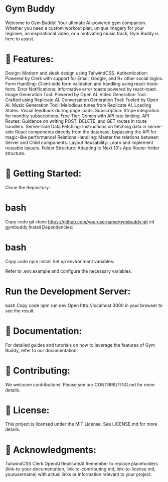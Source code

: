 # Gym Buddy
Welcome to Gym Buddy! Your ultimate AI-powered gym companion. Whether you need a custom workout plan, unique imagery for your regimen, an inspirational video, or a motivating music track, Gym Buddy is here to assist.

# 🌟 Features:
Design: Modern and sleek design using TailwindCSS.
Authentication: Powered by Clerk with support for Email, Google, and 9+ other social logins.
Form Handling: Client-side form validation and handling using react-hook-form.
Error Notifications: Informative error toasts powered by react-toast.
Image Generation Tool: Powered by Open AI.
Video Generation Tool: Crafted using Replicate AI.
Conversation Generation Tool: Fueled by Open AI.
Music Generation Tool: Melodious tunes from Replicate AI.
Loading States: Visual feedback during page loads.
Subscription: Stripe integration for monthly subscriptions.
Free Tier: Comes with API rate limiting.
API Routes: Guidance on writing POST, DELETE, and GET routes in route handlers.
Server-side Data Fetching: Instructions on fetching data in server-side React components directly from the database, bypassing the API for magic-like performance!
Relations Handling: Master the relations between Server and Child components.
Layout Reusability: Learn and implement reusable layouts.
Folder Structure: Adapting to Next 13's App Router folder structure.

# 🚀 Getting Started:
Clone the Repository:

# bash
Copy code
git clone https://github.com/yourusername/gymbuddy.git
cd gymbuddy
Install Dependencies:

# bash
Copy code
npm install
Set up environment variables:

Refer to .env.example and configure the necessary variables.

# Run the Development Server:

bash
Copy code
npm run dev
Open http://localhost:3000 in your browser to see the result.

# 📖 Documentation:
For detailed guides and tutorials on how to leverage the features of Gym Buddy, refer to our documentation.

# 🤝 Contributing:
We welcome contributions! Please see our CONTRIBUTING.md for more details.

# 📜 License:
This project is licensed under the MIT License. See LICENSE.md for more details.

# 🙌 Acknowledgments:
TailwindCSS
Clerk
OpenAI
ReplicateAI
Remember to replace placeholders (link-to-your-documentation, link-to-contributing.md, link-to-license.md, yourusername) with actual links or information relevant to your project.
